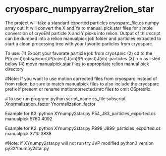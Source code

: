 # cryosparc_numpyarray2relion_star
The project will take a standard exported particles cryosparc_file.cs numpy array out. 
It will convert the X and Ys to manual_pick.star files for simple conversion of cryoEM particle X and Y picks into relion.
Output of this script can be dumped into a relion manualpick job folder and particles extracted to start a clean processing tree with your favorite particles from cryosparc.

To use: (1) Export your favorate particle job from cryosparc (2) cd to the P(roject)/jobs/export/P(roject)J(ob)/P(roject)J(ob)-particles
(3) run as listed below (4) move manualpick.star files to appropriate relion manual pick directory 

#Note: If you want to use motion corrected files from cryosparc instead of from relion, be sure to match manualpick files to also include the cryosparc prefix if present or rename motioncorrected.mrc files to omit CSpresfix.  

#To use run program: 
python script_name   cs_file    subscript  Xnormalization_factor   Ynormalization_factor

Example for K3: python XYnumpy2star.py P54_J83_particles_exported.cs manualpick 5760 4092

Example for K2: python XYnumpy2star.py P999_J999_particles_exported.cs manualpick 3710 3838

#Note: if XYnumpy2star.py will not run try JVP modified python3 version py3XYnumpy2star.py
